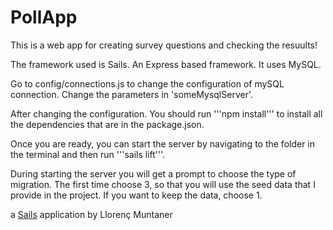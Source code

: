 # PollApp

This is a web app for creating survey questions and checking the resuults!

The framework used is Sails. An Express based framework. It uses MySQL.

Go to config/connections.js to change the configuration of mySQL connection. Change the parameters in 'someMysqlServer'.

After changing the configuration. You should run '''npm install''' to install all the dependencies that are in the package.json.

Once you are ready, you can start the server by navigating to the folder in the terminal and then run '''sails lift'''.

During starting the server you will get a prompt to choose the type of migration. The first time choose 3, so that you will use the seed data that I provide in the project. If you want to keep the data, choose 1.

a [Sails](http://sailsjs.org) application by Llorenç Muntaner
